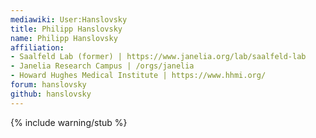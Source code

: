 ```yaml
---
mediawiki: User:Hanslovsky
title: Philipp Hanslovsky
name: Philipp Hanslovsky
affiliation:
- Saalfeld Lab (former) | https://www.janelia.org/lab/saalfeld-lab
- Janelia Research Campus | /orgs/janelia
- Howard Hughes Medical Institute | https://www.hhmi.org/
forum: hanslovsky
github: hanslovsky
---
```


{% include warning/stub %}
